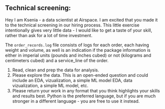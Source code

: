 ## Technical screening:

Hey I am Ksenia - a data scientist at Airspace. I am excited that you made it to the technical screening in our hiring process. This little exercise intentionally gives very little data - I would like to get a taste of your skill, rather than ask for a lot of time investment. 

The `order_records.log` file consists of logs for each order, each having weight and volume, as well is an indication if the package information is either in imperial units (pounds and inches cubed) or not (kilograms and centimeters cubed) and a service_line of the order. 

1) Read, clean and prep the data for analysis. 
2) Please explore the data. This is an open-ended question and could include an EDA, vizualization, a simple ML model EDA, data vizualization, a simple ML model, etc.
3) Please return your work in any format that you think highlights your skills and results best. Python is the preferred language, but if you are much stronger in a different language - you are free to use it instead.


